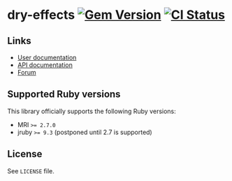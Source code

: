 <!--- this file is synced from dry-rb/template-gem project -->
[gem]: https://rubygems.org/gems/dry-effects
[actions]: https://github.com/dry-rb/dry-effects/actions

# dry-effects [![Gem Version](https://badge.fury.io/rb/dry-effects.svg)][gem] [![CI Status](https://github.com/dry-rb/dry-effects/workflows/ci/badge.svg)][actions]

## Links

* [User documentation](https://dry-rb.org/gems/dry-effects)
* [API documentation](http://rubydoc.info/gems/dry-effects)
* [Forum](https://discourse.dry-rb.org)

## Supported Ruby versions

This library officially supports the following Ruby versions:

* MRI `>= 2.7.0`
* jruby `>= 9.3` (postponed until 2.7 is supported)

## License

See `LICENSE` file.
